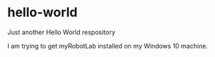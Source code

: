 # hello-world
Just another Hello World respository

I am trying to get myRobotLab installed on my Windows 10 machine.
